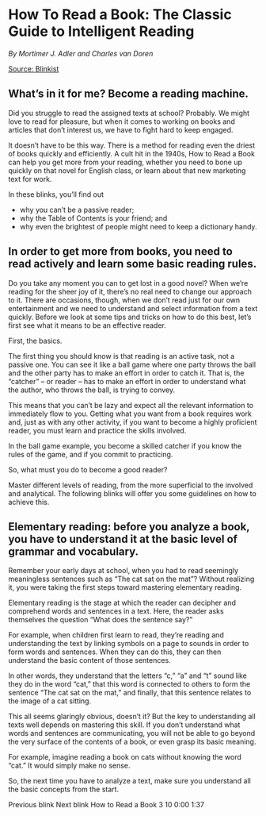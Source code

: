 # How To Read a Book: The Classic Guide to Intelligent Reading

*By Mortimer J. Adler and Charles van Doren*

[Source: Blinkist](https://www.blinkist.com/books/how-to-read-a-book-en?r=1&st=how%20to%20read%20a%20book)

## What’s in it for me? Become a reading machine.

Did you struggle to read the assigned texts at school? Probably. We might love
to read for pleasure, but when it comes to working on books and articles that
don’t interest us, we have to fight hard to keep engaged.

It doesn’t have to be this way. There is a method for reading even the driest
of books quickly and efficiently. A cult hit in the 1940s, How to Read a Book
can help you get more from your reading, whether you need to bone up quickly on
that novel for English class, or learn about that new marketing text for work.

In these blinks, you’ll find out
- why you can’t be a passive reader;
- why the Table of Contents is your friend; and
- why even the brightest of people might need to keep a dictionary handy.

## In order to get more from books, you need to read actively and learn some basic reading rules.

Do you take any moment you can to get lost in a good novel? When we’re reading
for the sheer joy of it, there’s no real need to change our approach to it.
There are occasions, though, when we don’t read just for our own entertainment
and we need to understand and select information from a text quickly. Before we
look at some tips and tricks on how to do this best, let’s first see what it
means to be an effective reader.

First, the basics.

The first thing you should know is that reading is an active task, not a
passive one. You can see it like a ball game where one party throws the ball
and the other party has to make an effort in order to catch it. That is, the
“catcher” – or reader – has to make an effort in order to understand what the
author, who throws the ball, is trying to convey.

This means that you can’t be lazy and expect all the relevant information to
immediately flow to you. Getting what you want from a book requires work and,
just as with any other activity, if you want to become a highly proficient
reader, you must learn and practice the skills involved.

In the ball game example, you become a skilled catcher if you know the rules of
the game, and if you commit to practicing.

So, what must you do to become a good reader?

Master different levels of reading, from the more superficial to the involved
and analytical. The following blinks will offer you some guidelines on how to
achieve this.

## Elementary reading: before you analyze a book, you have to understand it at the basic level of grammar and vocabulary.

Remember your early days at school, when you had to read seemingly meaningless
sentences such as “The cat sat on the mat”? Without realizing it, you were
taking the first steps toward mastering elementary reading.

Elementary reading is the stage at which the reader can decipher and comprehend
words and sentences in a text. Here, the reader asks themselves the question
“What does the sentence say?”

For example, when children first learn to read, they’re reading and
understanding the text by linking symbols on a page to sounds in order to form
words and sentences. When they can do this, they can then understand the basic
content of those sentences.

In other words, they understand that the letters “c,” “a” and “t” sound like
they do in the word “cat,” that this word is connected to others to form the
sentence “The cat sat on the mat,” and finally, that this sentence relates to
the image of a cat sitting.

This all seems glaringly obvious, doesn’t it? But the key to understanding all
texts well depends on mastering this skill. If you don’t understand what words
and sentences are communicating, you will not be able to go beyond the very
surface of the contents of a book, or even grasp its basic meaning.

For example, imagine reading a book on cats without knowing the word “cat.” It
would simply make no sense.

So, the next time you have to analyze a text, make sure you understand all the basic concepts from the start.

Previous blink
Next blink
How to Read a Book 3 10
0:00
1:37

